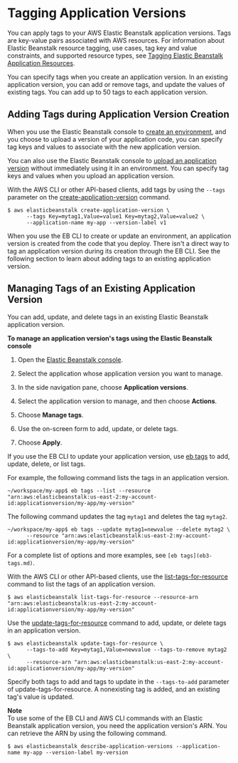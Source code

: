# Tagging Application Versions<a name="applications-versions-tagging"></a>

You can apply tags to your AWS Elastic Beanstalk application versions\. Tags are key\-value pairs associated with AWS resources\. For information about Elastic Beanstalk resource tagging, use cases, tag key and value constraints, and supported resource types, see [Tagging Elastic Beanstalk Application Resources](applications-tagging-resources.md)\.

You can specify tags when you create an application version\. In an existing application version, you can add or remove tags, and update the values of existing tags\. You can add up to 50 tags to each application version\.

## Adding Tags during Application Version Creation<a name="applications-versions-tagging.create"></a>

When you use the Elastic Beanstalk console to [create an environment](environments-create-wizard.md), and you choose to upload a version of your application code, you can specify tag keys and values to associate with the new application version\.

You can also use the Elastic Beanstalk console to [upload an application version](applications-versions.md) without immediately using it in an environment\. You can specify tag keys and values when you upload an application version\.

With the AWS CLI or other API\-based clients, add tags by using the `--tags` parameter on the [create\-application\-version](https://docs.aws.amazon.com/cli/latest/reference/elasticbeanstalk/create-application-version.html) command\.

```
$ aws elasticbeanstalk create-application-version \
      --tags Key=mytag1,Value=value1 Key=mytag2,Value=value2 \
      --application-name my-app --version-label v1
```

When you use the EB CLI to create or update an environment, an application version is created from the code that you deploy\. There isn't a direct way to tag an application version during its creation through the EB CLI\. See the following section to learn about adding tags to an existing application version\.

## Managing Tags of an Existing Application Version<a name="applications-versions-tagging.manage"></a>

You can add, update, and delete tags in an existing Elastic Beanstalk application version\.

**To manage an application version's tags using the Elastic Beanstalk console**

1. Open the [Elastic Beanstalk console](https://console.aws.amazon.com/elasticbeanstalk)\.

1. Select the application whose application version you want to manage\.

1. In the side navigation pane, choose **Application versions**\.

1. Select the application version to manage, and then choose **Actions**\.

1. Choose **Manage tags**\.

1. Use the on\-screen form to add, update, or delete tags\.

1. Choose **Apply**\.

If you use the EB CLI to update your application version, use [eb tags](eb3-tags.md) to add, update, delete, or list tags\.

For example, the following command lists the tags in an application version\.

```
~/workspace/my-app$ eb tags --list --resource "arn:aws:elasticbeanstalk:us-east-2:my-account-id:applicationversion/my-app/my-version"
```

The following command updates the tag `mytag1` and deletes the tag `mytag2`\.

```
~/workspace/my-app$ eb tags --update mytag1=newvalue --delete mytag2 \
      --resource "arn:aws:elasticbeanstalk:us-east-2:my-account-id:applicationversion/my-app/my-version"
```

For a complete list of options and more examples, see `[eb tags](eb3-tags.md)`\.

With the AWS CLI or other API\-based clients, use the [list\-tags\-for\-resource](https://docs.aws.amazon.com/cli/latest/reference/elasticbeanstalk/list-tags-for-resource.html) command to list the tags of an application version\.

```
$ aws elasticbeanstalk list-tags-for-resource --resource-arn "arn:aws:elasticbeanstalk:us-east-2:my-account-id:applicationversion/my-app/my-version"
```

Use the [update\-tags\-for\-resource](https://docs.aws.amazon.com/cli/latest/reference/elasticbeanstalk/update-tags-for-resource.html) command to add, update, or delete tags in an application version\.

```
$ aws elasticbeanstalk update-tags-for-resource \
      --tags-to-add Key=mytag1,Value=newvalue --tags-to-remove mytag2 \
      --resource-arn "arn:aws:elasticbeanstalk:us-east-2:my-account-id:applicationversion/my-app/my-version"
```

Specify both tags to add and tags to update in the `--tags-to-add` parameter of update\-tags\-for\-resource\. A nonexisting tag is added, and an existing tag's value is updated\.

**Note**  
To use some of the EB CLI and AWS CLI commands with an Elastic Beanstalk application version, you need the application version's ARN\. You can retrieve the ARN by using the following command\.  

```
$ aws elasticbeanstalk describe-application-versions --application-name my-app --version-label my-version
```